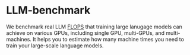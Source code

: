 # LLM-benchmark
We benchmark real LLM [FLOPS](https://en.wikipedia.org/wiki/FLOPS) that training large lanugage models can achieve on various GPUs, including single GPU, multi-GPUs, and multi-machines. It helps you to estimate how many machine times you need to train your large-scale language models.

